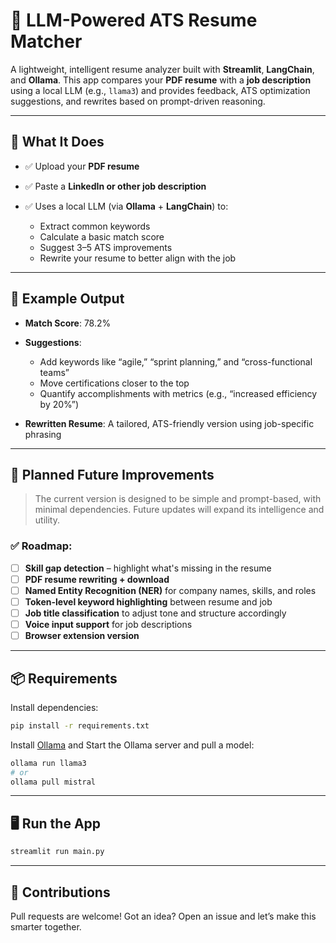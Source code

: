 
# 🧠 LLM-Powered ATS Resume Matcher

A lightweight, intelligent resume analyzer built with **Streamlit**, **LangChain**, and **Ollama**. This app compares your **PDF resume** with a **job description** using a local LLM (e.g., `llama3`) and provides feedback, ATS optimization suggestions, and rewrites based on prompt-driven reasoning.

---

## 🚀 What It Does

* ✅ Upload your **PDF resume**
* ✅ Paste a **LinkedIn or other job description**
* ✅ Uses a local LLM (via **Ollama** + **LangChain**) to:

  * Extract common keywords
  * Calculate a basic match score
  * Suggest 3–5 ATS improvements
  * Rewrite your resume to better align with the job

---

## 📘 Example Output

* **Match Score**: 78.2%
* **Suggestions**:

  * Add keywords like “agile,” “sprint planning,” and “cross-functional teams”
  * Move certifications closer to the top
  * Quantify accomplishments with metrics (e.g., “increased efficiency by 20%”)
* **Rewritten Resume**: A tailored, ATS-friendly version using job-specific phrasing

---

## 🔮 Planned Future Improvements

> The current version is designed to be simple and prompt-based, with minimal dependencies. Future updates will expand its intelligence and utility.

### ✅ Roadmap:

* [ ] **Skill gap detection** – highlight what's missing in the resume
* [ ] **PDF resume rewriting + download**
* [ ] **Named Entity Recognition (NER)** for company names, skills, and roles
* [ ] **Token-level keyword highlighting** between resume and job
* [ ] **Job title classification** to adjust tone and structure accordingly
* [ ] **Voice input support** for job descriptions
* [ ] **Browser extension version**

---

## 📦 Requirements

Install dependencies:

```bash
pip install -r requirements.txt
```

Install [Ollama](https://ollama.com/download) and Start the Ollama server and pull a model:

```bash
ollama run llama3
# or
ollama pull mistral
```

---

## 🖥️ Run the App

```bash
streamlit run main.py
```

---

## 🤝 Contributions

Pull requests are welcome! Got an idea? Open an issue and let’s make this smarter together.
